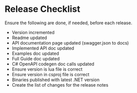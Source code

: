 # Release Checklist

Ensure the following are done, if needed, before each release.

- Version incremented
- Readme updated
- API documentation page updated (swagger.json to docs)
- Implemented API doc updated
- Examples doc updated
- Full Guide doc updated
- C# OpenAPI codegen doc calls updated
- Ensure version is lua file is correct
- Ensure version in csproj file is correct
- Binaries published with latest .NET version
- Create the list of changes for the release notes
